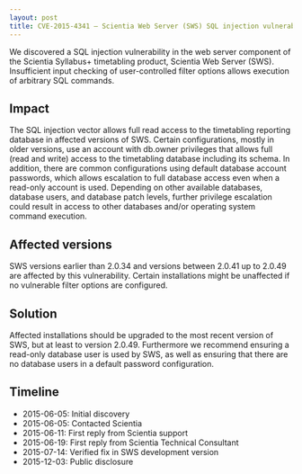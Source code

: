```yaml
---
layout: post
title: CVE-2015-4341 – Scientia Web Server (SWS) SQL injection vulnerability
---
```


We discovered a SQL injection vulnerability in the web server component of the Scientia Syllabus+ timetabling product, Scientia Web Server (SWS). Insufficient input checking of user-controlled filter options allows execution of arbitrary SQL commands.

## Impact

The SQL injection vector allows full read access to the timetabling reporting database in affected versions of SWS. Certain configurations, mostly in older versions, use an account with db.owner privileges that allows full (read and write) access to the timetabling database including its schema. In addition, there are common configurations using default database account passwords, which allows escalation to full database access even when a read-only account is used. Depending on other available databases, database users, and database patch levels, further privilege escalation could result in access to other databases and/or operating system command execution.

## Affected versions

SWS versions earlier than 2.0.34 and versions between 2.0.41 up to 2.0.49 are affected by this vulnerability. Certain installations might be unaffected if no vulnerable filter options are configured.

## Solution

Affected installations should be upgraded to the most recent version of SWS, but at least to version 2.0.49. Furthermore we recommend ensuring a read-only database user is used by SWS, as well as ensuring that there are no database users in a default password configuration.

## Timeline

* 2015-06-05: Initial discovery
* 2015-06-05: Contacted Scientia
* 2015-06-11: First reply from Scientia support
* 2015-06-19: First reply from Scientia Technical Consultant
* 2015-07-14: Verified fix in SWS development version
* 2015-12-03: Public disclosure

